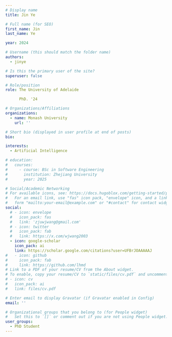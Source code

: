```yaml
---
# Display name
title: Jin Ye

# Full name (for SEO)
first_name: Jin 
last_name: Ye

year: 2024

# Username (this should match the folder name)
authors:
  - jinye

# Is this the primary user of the site?
superuser: false

# Role/position
role: The University of Adelaide

      PhD. '24

# Organizations/Affiliations
organizations:
  - name: Monash University
    url: ''

# Short bio (displayed in user profile at end of posts)
bio: 

interests:
  - Artificial Intelligence

# education:
#   courses:
#     - course: BSc in Software Engineering
#       institution: Zhejiang University
#       year: 2025

# Social/Academic Networking
# For available icons, see: https://docs.hugoblox.com/getting-started/page-builder/#icons
#   For an email link, use "fas" icon pack, "envelope" icon, and a link in the
#   form "mailto:your-email@example.com" or "#contact" for contact widget.
social:
  # - icon: envelope
  #   icon_pack: fas
  #   link: 'zjuwjwang@gmail.com'
  # - icon: twitter
  #   icon_pack: fab
  #   link: https://x.com/wjwang2003
  - icon: google-scholar
    icon_pack: ai
    link: https://scholar.google.com/citations?user=UFBrJOAAAAAJ
#   - icon: github
#     icon_pack: fab
#     link: https://github.com/lhmd
# Link to a PDF of your resume/CV from the About widget.
# To enable, copy your resume/CV to `static/files/cv.pdf` and uncomment the lines below.
# - icon: cv
#   icon_pack: ai
#   link: files/cv.pdf

# Enter email to display Gravatar (if Gravatar enabled in Config)
email: ''

# Organizational groups that you belong to (for People widget)
#   Set this to `[]` or comment out if you are not using People widget.
user_groups:
  - PhD Student
---
```

